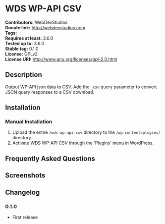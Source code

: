 # WDS WP-API CSV #
**Contributors:**      WebDevStudios  
**Donate link:**       http://webdevstudios.com  
**Tags:**  
**Requires at least:** 3.6.0  
**Tested up to:**      3.6.0  
**Stable tag:**        0.1.0  
**License:**           GPLv2  
**License URI:**       http://www.gnu.org/licenses/gpl-2.0.html  

## Description ##

Output WP-API json data to CSV. Add the `_csv` query parameter to convert JSON query responses to a CSV download.

## Installation ##

### Manual Installation ###

1. Upload the entire `/wds-wp-api-csv` directory to the `/wp-content/plugins/` directory.
2. Activate WDS WP-API CSV through the 'Plugins' menu in WordPress.

## Frequently Asked Questions ##


## Screenshots ##


## Changelog ##

### 0.1.0 ###
* First release
